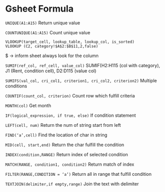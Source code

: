 # Gsheet Formula

`UNIQUE(A1:A15)`
Return unique value  

`COUNTUNIQUE(A1:A15)`
Count unique value  

```
VLOOKUP(target_cell, lookup_table, lookup_col, is_sorted) 
VLOOKUP (C2, category!$A$2:$B$11,2,false)
```
$ -> inform sheet always look for the column  

`SUMIF(ref_col, ref_cell, value_col)`
SUMIF(H2:H115 (col with category), J1 (Rent, condition cell), D2:D115 (value col)  

`SUMIFS(val_col, cri_col1, criterion1, cri_col2, criterion2)`
Multiple conditions  

`COUNTIF(count_col, criterion)`
Count row which fulfill criteria  

`MONTH(col)`
Get month  

`IF(logical_expression, if true, else)`
If condition statement  

`LEFT(cell, num)`
Return the num of string start from left  

`FIND(‘a’,cell)`
Find the location of char in string  

`MID(cell, start,end)`
Return the char fulfill the condition  

`INDEX(condition,RANGE)`
Return index of selected condition  

`MATCH(RANGE, condition1, condition2)`
Return match of index  

`FILTER(RANGE,CONDITION = ‘a’)`
Return all in range that fulfill condition  

`TEXTJOIN(delimiter,if empty,range)`
Join the text with delimiter  
